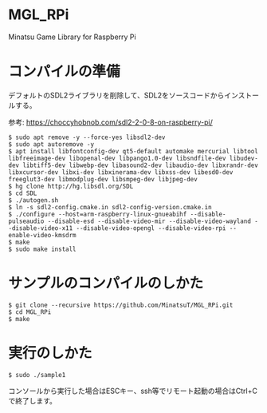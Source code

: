# MGL_RPi
Minatsu Game Library for Raspberry Pi

# コンパイルの準備
デフォルトのSDL2ライブラリを削除して、SDL2をソースコードからインストールする。

参考: https://choccyhobnob.com/sdl2-2-0-8-on-raspberry-pi/
```
$ sudo apt remove -y --force-yes libsdl2-dev
$ sudo apt autoremove -y
$ apt install libfontconfig-dev qt5-default automake mercurial libtool libfreeimage-dev libopenal-dev libpango1.0-dev libsndfile-dev libudev-dev libtiff5-dev libwebp-dev libasound2-dev libaudio-dev libxrandr-dev libxcursor-dev libxi-dev libxinerama-dev libxss-dev libesd0-dev freeglut3-dev libmodplug-dev libsmpeg-dev libjpeg-dev
$ hg clone http://hg.libsdl.org/SDL
$ cd SDL
$ ./autogen.sh
$ ln -s sdl2-config.cmake.in sdl2-config-version.cmake.in
$ ./configure --host=arm-raspberry-linux-gnueabihf --disable-pulseaudio --disable-esd --disable-video-mir --disable-video-wayland --disable-video-x11 --disable-video-opengl --disable-video-rpi --enable-video-kmsdrm
$ make
$ sudo make install
```

# サンプルのコンパイルのしかた
```
$ git clone --recursive https://github.com/MinatsuT/MGL_RPi.git
$ cd MGL_RPi
$ make
```

# 実行のしかた
```
$ sudo ./sample1
```
コンソールから実行した場合はESCキー、ssh等でリモート起動の場合はCtrl+Cで終了します。